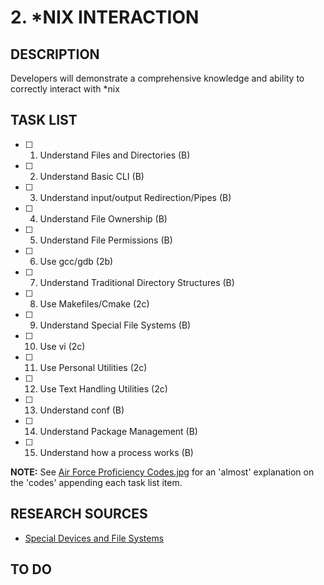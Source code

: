 # 2. \*NIX INTERACTION

## DESCRIPTION
Developers will demonstrate a comprehensive knowledge and ability to correctly interact with \*nix 

## TASK LIST
* [ ] 1. Understand Files and Directories (B)
* [ ] 2. Understand Basic CLI (B)
* [ ] 3. Understand input/output Redirection/Pipes (B)
* [ ] 4. Understand File Ownership (B)
* [ ] 5. Understand File Permissions (B)
* [ ] 6. Use gcc/gdb (2b)
* [ ] 7. Understand Traditional Directory Structures (B)
* [ ] 8. Use Makefiles/Cmake (2c)
* [ ] 9. Understand Special File Systems (B)
* [ ] 10. Use vi (2c)
* [ ] 11. Use Personal Utilities (2c)
* [ ] 12. Use Text Handling Utilities (2c)
* [ ] 13. Understand conf (B)
* [ ] 14. Understand Package Management (B)
* [ ] 15. Understand how a process works (B)

**NOTE:** See [Air Force Proficiency Codes.jpg](https://github.com/hark130/Latissimus_Dorsi/blob/master/Air%20Force%20Proficiency%20Codes.jpg) for an 'almost' explanation on the 'codes' appending each task list item.

## RESEARCH SOURCES

* [Special Devices and File Systems](https://www.cs.rutgers.edu/~pxk/416/notes/14-specialfs.html)

## TO DO

